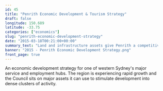 ```yaml
---
id: 45
title: "Penrith Economic Development & Tourism Strategy"
draft: false
longitude: 150.689
latitude: -33.75
categories: ["economics"]
slug: "penrith-economic-development-strategy"
date: "2015-03-18T00:21:00+00:00"
summary_text: "Land and infrastructure assets give Penrith a competitive edge"
banner: "2015 - Penrith Economic Development Strategy.png"
front_page: true
---
```


An economic development strategy for one of western Sydney's major service and employment hubs. The region is experiencing rapid growth and the Council sits on major assets it can use to stimulate development into dense clusters of activity.
